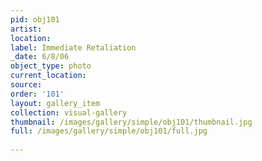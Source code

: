 ```yaml
---
pid: obj101
artist: 
location: 
label: Immediate Retaliation
_date: 6/8/06
object_type: photo
current_location: 
source: 
order: '101'
layout: gallery_item
collection: visual-gallery
thumbnail: /images/gallery/simple/obj101/thumbnail.jpg
full: /images/gallery/simple/obj101/full.jpg
 
---
```

